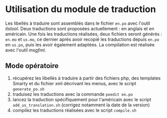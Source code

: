 # Utilisation du module de traduction

Les libellés à traduire sont assemblés dans le fichier `en.po` avec l'outil *itstool*. Deux traductions sont proposées actuellement : en anglais et en américain. Une fois les traductions réalisées, deux fichiers seront générés : `en.mo` et `us.mo`, ce dernier après avoir recopié les traductions depuis `en.po` en `us.po`, puis les avoir également adaptées. La compilation est réalisée avec l'outil *msgfmt*.

## Mode opératoire

1. récupérez les libellés à traduire à partir des fichiers php, des templates Smarty et du fichier xml décrivant les menus, avec le script `generate_po.sh`
2. traduisez les traductions avec la commande `poedit en.po`
3. lancez la traduction spécifiquement pour l'américain avec le script `add_us_translation.sh` (corrigez notamment la date de la version)
4. compilez les traductions réalisées avec le script `compile.sh`
